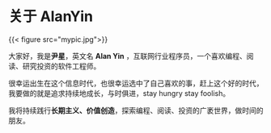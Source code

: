 # 


# 关于 AlanYin

{{< figure src="mypic.jpg">}}

大家好，我是**尹星**，英文名 **Alan Yin** ，互联网行业程序员，一个喜欢编程、阅读、研究投资的软件工程师。

很幸运出生在这个信息时代，也很幸运选中了自己喜欢的事，赶上这个好的时代，我要做的就是追求持续地成长，与时俱进，stay hungry stay foolish。

我将持续践行**长期主义、价值创造**，探索编程、阅读、投资的广袤世界，做时间的朋友。


